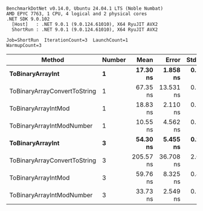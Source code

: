 ```

BenchmarkDotNet v0.14.0, Ubuntu 24.04.1 LTS (Noble Numbat)
AMD EPYC 7763, 1 CPU, 4 logical and 2 physical cores
.NET SDK 9.0.102
  [Host]   : .NET 9.0.1 (9.0.124.61010), X64 RyuJIT AVX2
  ShortRun : .NET 9.0.1 (9.0.124.61010), X64 RyuJIT AVX2

Job=ShortRun  IterationCount=3  LaunchCount=1  
WarmupCount=3  

```
| Method                       | Number | Mean      | Error     | StdDev   | Min       | Max       | Gen0   | Allocated |
|----------------------------- |------- |----------:|----------:|---------:|----------:|----------:|-------:|----------:|
| **ToBinaryArrayInt**             | **1**      |  **17.30 ns** |  **1.858 ns** | **0.102 ns** |  **17.19 ns** |  **17.39 ns** | **0.0019** |      **32 B** |
| ToBinaryArrayConvertToString | 1      |  67.35 ns | 13.531 ns | 0.742 ns |  66.82 ns |  68.20 ns | 0.0057 |      96 B |
| ToBinaryArrayIntMod          | 1      |  18.83 ns |  2.110 ns | 0.116 ns |  18.70 ns |  18.92 ns | 0.0019 |      32 B |
| ToBinaryArrayIntModNumber    | 1      |  10.55 ns |  4.562 ns | 0.250 ns |  10.38 ns |  10.84 ns | 0.0019 |      32 B |
| **ToBinaryArrayInt**             | **3**      |  **54.30 ns** |  **5.455 ns** | **0.299 ns** |  **54.01 ns** |  **54.61 ns** | **0.0057** |      **96 B** |
| ToBinaryArrayConvertToString | 3      | 205.57 ns | 36.708 ns | 2.012 ns | 204.14 ns | 207.87 ns | 0.0176 |     296 B |
| ToBinaryArrayIntMod          | 3      |  59.76 ns |  8.325 ns | 0.456 ns |  59.39 ns |  60.27 ns | 0.0057 |      96 B |
| ToBinaryArrayIntModNumber    | 3      |  33.73 ns |  2.549 ns | 0.140 ns |  33.59 ns |  33.87 ns | 0.0057 |      96 B |
